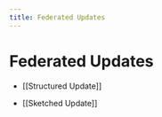 ```yaml
---
title: Federated Updates
---
```


# Federated Updates
- [[Structured Update]] 

- [[Sketched Update]]





